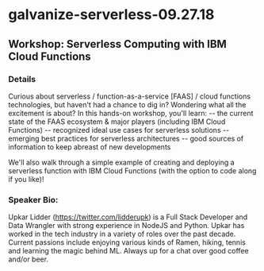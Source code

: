# galvanize-serverless-09.27.18

## Workshop: Serverless Computing with IBM Cloud Functions

### Details
Curious about serverless / function-as-a-service [FAAS] / cloud functions technologies, but haven't had a chance to dig in? Wondering what all the excitement is about? In this hands-on workshop, you'll learn:
-- the current state of the FAAS ecosystem & major players (including IBM Cloud Functions)
-- recognized ideal use cases for serverless solutions
-- emerging best practices for serverless architectures
-- good sources of information to keep abreast of new developments

We'll also walk through a simple example of creating and deploying a serverless function with IBM Cloud Functions (with the option to code along if you like)!

### Speaker Bio:
Upkar Lidder (https://twitter.com/lidderupk) is a Full Stack Developer and Data Wrangler with strong experience in NodeJS and Python. Upkar has worked in the tech industry in a variety of roles over the past decade. Current passions include enjoying various kinds of Ramen, hiking, tennis and learning the magic behind ML. Always up for a chat over good coffee and/or beer.
